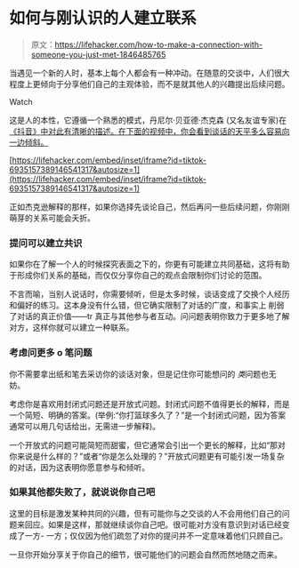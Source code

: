 # 如何与刚认识的人建立联系

> 原文：<https://lifehacker.com/how-to-make-a-connection-with-someone-you-just-met-1846485765>

当遇见一个新的人时，基本上每个人都会有一种冲动。在随意的交谈中，人们很大程度上更倾向于分享他们自己的主观体验，而不是就其他人的兴趣提出后续问题。

Watch

这是人的本性，它遵循一个熟悉的模式，丹尼尔·贝亚德·杰克森 (又名友谊专家)在 [《抖音》中对此有清晰的描述。在下面的视频中，你会看到谈话的天平多么容易向一边倾斜。](https://www.tiktok.com/@thefriendshipexpert/video/6935157389146541317?_d=secCgYIASAHKAESMgow%2Br0e2VR9AUtdExzFjiWRs9oPe0X7BRGK2dRf5yMzkZ14qgLdzFpojKkxxOZWx0uEGgA%3D&language=en&preview_pb=0&sec_user_id=MS4wLjABAAAA-urxM-eTO3o8kR1ItylBD6a_tG6hhnYeYQq7vAjNlWDwmNAEzPWJxl_Su2Vq-eWo&share_item_id=6935157389146541317&share_link_id=F5479AE2-33E2-4631-8654-EEC06F964D5E&timestamp=1615823901&tt_from=copy&u_code=d7mej85ij7dc28&user_id=6727451730230952965&utm_campaign=client_share&utm_medium=ios&utm_source=copy&source=h5_m&is_copy_url=1&is_from_webapp=v2)

 [https://lifehacker.com/embed/inset/iframe?id=tiktok-6935157389146541317&autosize=1](https://lifehacker.com/embed/inset/iframe?id=tiktok-6935157389146541317&autosize=1) 

正如杰克逊解释的那样，如果你选择先谈论自己，然后再问一些后续问题，你刚刚萌芽的关系可能会夭折。

### 提问可以建立共识

如果你在了解一个人的时候探究表面之下的，你更有可能建立共同基础，这将有助于形成你们关系的基础，而仅仅分享你自己的观点会限制你们讨论的范围。

不言而喻，当别人说话时，你需要倾听，但是太多时候，谈话变成了交换个人经历和偏好的练习。这本身没有什么错，但它确实限制了对话的广度，和事实上 削弱了对话的真正价值——tr 真正与其他参与者互动。问问题表明你致力于更多地了解对方，这样你就可以建立一种联系。

### 考虑问更多 o 笔问题

你不需要拿出纸和笔去采访你的谈话对象，但是记住你可能想问的 *类*问题也无妨。

考虑你是喜欢用封闭式问题还是开放式问题。封闭式问题不值得更长的解释，而是一个简短、明确的答案。(举例:“你打篮球多久了？”是一个封闭式问题，因为答案通常可以用几句话给出，无需进一步解释)。

一个开放式的问题可能简短而甜蜜，但它通常会引出一个更长的解释，比如“那对你来说是什么样的？”或者“你是怎么处理的？”开放式问题更有可能引发一场复杂的对话，因为这表明你愿意参与和倾听。

### 如果其他都失败了，就说说你自己吧

这里的目标是激发某种共同的兴趣，但有可能你与之交谈的人不会用他们自己的问题来回应。如果是这样，那就继续谈你自己吧。很可能对方没有意识到对话已经变成了一方- 一方；仅仅因为他们疏忽了对你的提问并不一定意味着他们只顾自己。

一旦你开始分享关于你自己的细节，很可能他们的问题会自然而然地随之而来。
